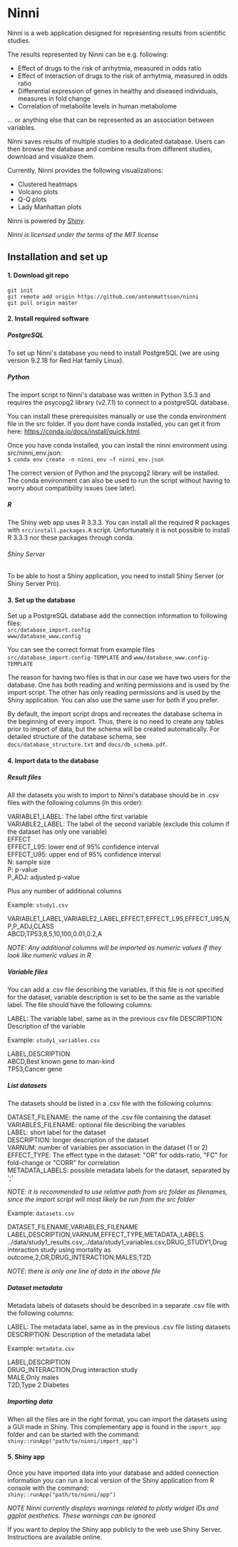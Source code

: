 # Ninni

Ninni is a web application designed for representing results from scientific studies.

The results represented by Ninni can be e.g. following:

- Effect of drugs to the risk of arrhytmia, measured in odds ratio
- Effect of interaction of drugs to the risk of arrhytmia, measured in odds ratio
- Differential expression of genes in healthy and diseased individuals, measures in fold change
- Correlation of metabolite levels in human metabolome

... or anything else that can be represented as an association between variables.

Ninni saves results of multiple studies to a dedicated database. Users can then browse the database and combine results from different studies, download and visualize them.

Currently, Ninni provides the following visualizations:

- Clustered heatmaps
- Volcano plots
- Q-Q plots
- Lady Manhattan plots

Ninni is powered by [Shiny](https://shiny.rstudio.com).

_Ninni is licensed under the terms of the MIT license_

## Installation and set up

#### 1. Download git repo

```
git init
git remote add origin https://github.com/antonmattsson/ninni
git pull origin master
```

#### 2. Install required software

##### PostgreSQL

To set up Ninni's database you need to install PostgreSQL (we are using version 9.2.18 for Red Hat family Linux).

##### Python

The import script to Ninni's database was written in Python 3.5.3 and requires the psycopg2 library (v2.7.1) to connect to a postgreSQL database.

You can install these prerequisites manually or use the conda environment file in the src folder.
If you dont have conda installed, you can get it from here: https://conda.io/docs/install/quick.html.

Once you have conda installed, you can install the ninni environment using src/ninni_env.json:  
`$ conda env create -n ninni_env –f ninni_env.json`

The correct version of Python and the psycopg2 library will be installed. The conda environment can also be used to run the script without having to worry about compatibility issues (see later).

##### R

The Shiny web app uses R 3.3.3. You can install all the required R packages with `src/install.packages.R` script.
Unfortunately it is not possible to install R 3.3.3 nor these packages through conda.

###### Shiny Server

To be able to host a Shiny application, you need to install Shiny Server (or Shiny Server Pro).

#### 3. Set up the database

Set up a PostgreSQL database add the connection information to following files:  
`src/database_import.config`  
`www/database_www.config`

You can see the correct format from example files  
`src/database_import.config-TEMPLATE` and `www/database_www.config-TEMPLATE`

The reason for having two files is that in our case we have two users for the database. One has both reading and writing permissions
and is used by the import script. The other has only reading permissions and is used by the Shiny application. You can also use the same user for both if you prefer.

By default, the import script drops and recreates the database schema in the beginning of every import. Thus, there is no need to create any
tables prior to import of data, but the schema will be created automatically. For detailed structure of the database schema, see `docs/database_structure.txt` and `docs/db_schema.pdf`.

#### 4. Import data to the database

##### Result files

All the datasets you wish to import to Ninni's database should be in .csv files with the following columns (in this order):

VARIABLE1_LABEL: The label ofthe first variable  
VARIABLE2_LABEL: The label of the second variable (exclude this column if the dataset has only one variable)  
EFFECT  
EFFECT_L95: lower end of 95% confidence interval  
EFFECT_U95: upper end of 95% confidence interval  
N: sample size  
P: p-value  
P_ADJ: adjusted p-value

Plus any number of additional columns

Example: `study1.csv`

VARIABLE1_LABEL,VARIABLE2_LABEL,EFFECT,EFFECT_L95,EFFECT_U95,N,P,P_ADJ,CLASS  
ABCD,TP53,8,5,10,100,0.01,0.2,A

_NOTE: Any additional columns will be imported as numeric values if they look like numeric values in R_

##### Variable files

You can add a .csv file describing the variables.
If this file is not specified for the dataset, variable description is set to be the same as the variable label.
The file should have the following columns:

LABEL: The variable label, same as in the previous csv file
DESCRIPTION: Description of the variable

Example: `study1_variables.csv`

LABEL,DESCRIPTION  
ABCD,Best known gene to man-kind  
TP53,Cancer gene

##### List datasets

The datasets should be listed in a .csv file with the following columns:

DATASET_FILENAME: the name of the .csv file containing the dataset  
VARIABLES_FILENAME: optional file describing the variables  
LABEL: short label for the dataset  
DESCRIPTION: longer description of the dataset  
VARNUM: number of variables per association in the dataset (1 or 2)  
EFFECT_TYPE: The effect type in the dataset: "OR" for odds-ratio, "FC" for fold-change or "CORR" for correlation  
METADATA_LABELS: possible metadata labels for the dataset, separated by ';'

_NOTE: it is recommended to use relative path from src folder as filenames, since the import script will most likely be run from the src folder_

Example: `datasets.csv`

DATASET_FILENAME,VARIABLES_FILENAME LABEL,DESCRIPTION,VARNUM,EFFECT_TYPE,METADATA_LABELS
../data/study1_results.csv,../data/study1_variables.csv,DRUG_STUDY1,Drug interaction study using mortality as outcome,2,OR,DRUG_INTERACTION;MALES;T2D

_NOTE: there is only one line of data in the above file_

##### Dataset metadata

Metadata labels of datasets should be described in a separate .csv file with the following columns:

LABEL: The metadata label, same as in the previous .csv file listing datasets  
DESCRIPTION: Description of the metadata label

Example: `metadata.csv`

LABEL,DESCRIPTION  
DRUG_INTERACTION,Drug interaction study  
MALE,Only males  
T2D,Type 2 Diabetes

##### Importing data

When all the files are in the right format, you can import the datasets using a GUI made in Shiny.
This complementary app is found in the `import_app` folder and can be started with the command:
`shiny::runApp("path/to/ninni/import_app")`

#### 5. Shiny app

Once you have imported data into your database and added connection information you can run a local version
of the Shiny application from R console with the command:  
`shiny::runApp("path/to/ninni/app")`

_NOTE Ninni currently displays warnings related to plotly widget IDs and ggplot aesthetics. These warnings can be ignored_

If you want to deploy the Shiny app publicly to the web use Shiny Server. Instructions are available online.
